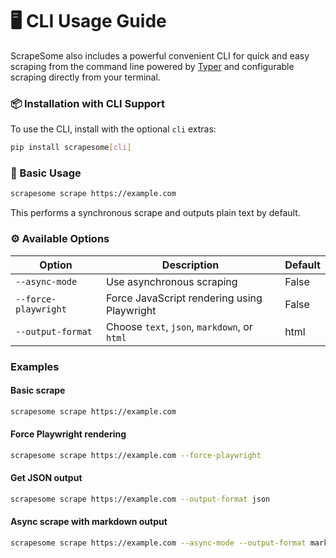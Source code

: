 # 🖥️ CLI Usage Guide

ScrapeSome also includes a powerful convenient CLI for quick and easy scraping from the command line powered by [Typer](https://typer.tiangolo.com/) and configurable scraping directly from your terminal.

### 📦 Installation with CLI Support

To use the CLI, install with the optional `cli` extras:

```bash
pip install scrapesome[cli]
```

### 🔧 Basic Usage

```bash
scrapesome scrape https://example.com
```
This performs a synchronous scrape and outputs plain text by default.

### ⚙️ Available Options
| Option             | Description                               | Default |
|--------------------|-------------------------------------------|---------|
| `--async-mode`     | Use asynchronous scraping                  | False   |
| `--force-playwright`| Force JavaScript rendering using Playwright | False   |
| `--output-format`  | Choose `text`, `json`, `markdown`, or `html` | html    |


### Examples

#### Basic scrape
```bash
scrapesome scrape https://example.com
```

#### Force Playwright rendering
```bash
scrapesome scrape https://example.com --force-playwright
```

#### Get JSON output
```bash
scrapesome scrape https://example.com --output-format json
```

#### Async scrape with markdown output
```bash
scrapesome scrape https://example.com --async-mode --output-format markdown
```
